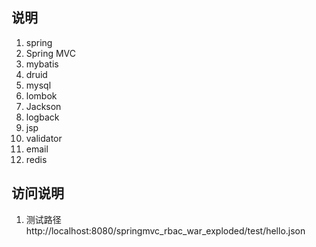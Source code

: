 ## 说明
1. spring
2. Spring MVC
3. mybatis
4. druid
5. mysql
6. lombok
7. Jackson
8. logback
9. jsp
10. validator
11. email
12. redis

## 访问说明
1. 测试路径
http://localhost:8080/springmvc_rbac_war_exploded/test/hello.json